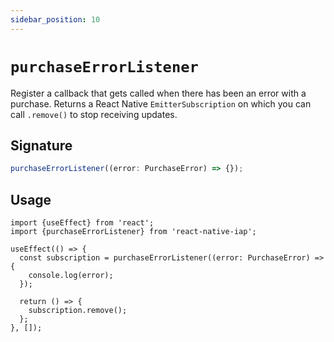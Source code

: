 ```yaml
---
sidebar_position: 10
---
```


# `purchaseErrorListener`

Register a callback that gets called when there has been an error with a purchase. Returns a React Native `EmitterSubscription` on which you can call `.remove()` to stop receiving updates.

## Signature

```ts
purchaseErrorListener((error: PurchaseError) => {});
```

## Usage

```tsx
import {useEffect} from 'react';
import {purchaseErrorListener} from 'react-native-iap';

useEffect(() => {
  const subscription = purchaseErrorListener((error: PurchaseError) => {
    console.log(error);
  });

  return () => {
    subscription.remove();
  };
}, []);
```
